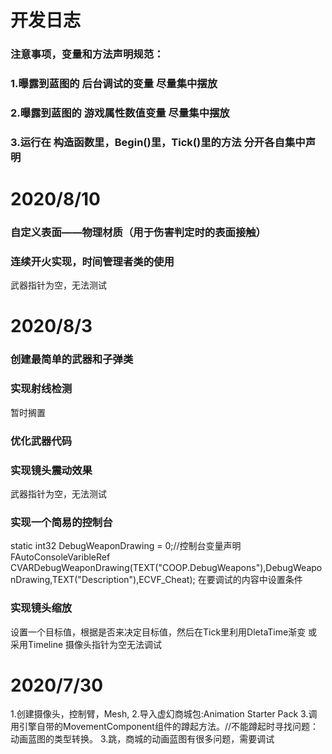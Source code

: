 # 开发日志
### 注意事项，变量和方法声明规范：
### 1.曝露到蓝图的 后台调试的变量       尽量集中摆放
### 2.曝露到蓝图的 游戏属性数值变量     尽量集中摆放
### 3.运行在 构造函数里，Begin()里，Tick()里的方法 分开各自集中声明



# 2020/8/10
### 自定义表面——物理材质（用于伤害判定时的表面接触）
### 连续开火实现，时间管理者类的使用
武器指针为空，无法测试

# 2020/8/3
### 创建最简单的武器和子弹类
### 实现射线检测
暂时搁置

### 优化武器代码
### 实现镜头震动效果
武器指针为空，无法测试

### 实现一个简易的控制台
static int32 DebugWeaponDrawing = 0;//控制台变量声明
FAutoConsoleVaribleRef CVARDebugWeaponDrawing(TEXT("COOP.DebugWeapons"),DebugWeaponDrawing,TEXT("Description"),ECVF_Cheat);
在要调试的内容中设置条件

### 实现镜头缩放
设置一个目标值，根据是否来决定目标值，然后在Tick里利用DletaTime渐变
或采用Timeline
摄像头指针为空无法调试

# 2020/7/30
1.创建摄像头，控制臂，Mesh,
2.导入虚幻商城包:Animation Starter Pack
3.调用引擎自带的MovementComponent组件的蹲起方法。//不能蹲起时寻找问题：动画蓝图的类型转换。
3.跳，商城的动画蓝图有很多问题，需要调试






